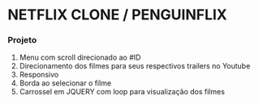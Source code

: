 # NETFLIX CLONE / PENGUINFLIX



### Projeto

1. Menu com scroll direcionado ao #ID
2. Direcionamento dos filmes para seus respectivos trailers no Youtube
3. Responsivo
4. Borda ao selecionar o filme
5. Carrossel em JQUERY com loop para visualização dos filmes